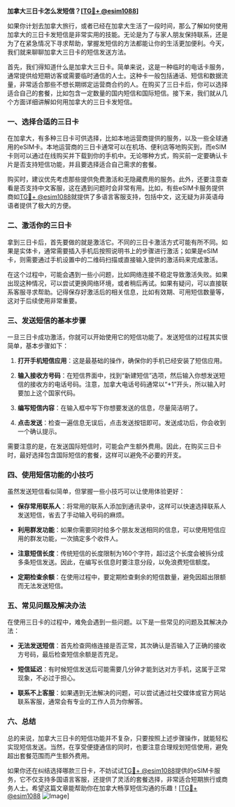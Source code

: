 **加拿大三日卡怎么发短信？[[TG💪+ @esim1088](https://t.me/s/esim1088)]**

如果你计划去加拿大旅行，或者已经在加拿大生活了一段时间，那么了解如何使用加拿大的三日卡发短信是非常实用的技能。无论是为了与家人朋友保持联系，还是为了在紧急情况下寻求帮助，掌握发短信的方法都能让你的生活更加便利。今天，我们就来聊聊加拿大三日卡的短信发送方法。

首先，我们得知道什么是加拿大三日卡。简单来说，这是一种临时的电话卡服务，通常提供给短期访客或需要临时通信的人士。这种卡一般包括通话、短信和数据流量，非常适合那些不想长期绑定运营商合约的人。在购买了三日卡后，你可以选择适合自己的套餐，比如包含一定数量的国内短信和国际短信。接下来，我们就从几个方面详细讲解如何用加拿大的三日卡发短信。

### **一、选择合适的三日卡**

在加拿大，有多种三日卡可供选择，比如本地运营商提供的服务，以及一些全球通用的eSIM卡。本地运营商的三日卡通常可以在机场、便利店等地购买到，而eSIM卡则可以通过在线购买并下载到你的手机中。无论哪种方式，购买前一定要确认卡片是否支持短信功能，并且要选择适合自己需求的套餐。

购买时，建议优先考虑那些提供免费激活和无隐藏费用的服务。此外，还要注意查看是否支持中文客服，这在遇到问题时会非常有用。比如，有些eSIM卡服务提供商如[TG💪+ @esim1088](https://t.me/s/esim1088)就提供了多语言客服支持，包括中文，这无疑为非英语母语者提供了极大的方便。

### **二、激活你的三日卡**

拿到三日卡后，首先要做的就是激活它。不同的三日卡激活方式可能有所不同。如果是实体卡，通常需要插入手机后按照说明书上的步骤进行激活；如果是eSIM卡，则需要通过手机设置中的二维码扫描或直接输入提供的激活码来完成激活。

在这个过程中，可能会遇到一些小问题，比如网络连接不稳定导致激活失败。如果出现这种情况，可以尝试更换网络环境，或者稍后再试。如果有疑问，可以直接联系客服寻求帮助。记得保存好激活后的相关信息，比如有效期、可用短信数量等，这对于后续使用非常重要。

### **三、发送短信的基本步骤**

一旦三日卡成功激活，你就可以开始使用它的短信功能了。发送短信的过程其实很简单，基本步骤如下：

1. **打开手机短信应用**：这是最基础的操作，确保你的手机已经安装了短信应用。
   
2. **输入接收方号码**：在短信界面中，找到“新建短信”选项，然后输入你想发送短信的接收方的电话号码。注意，加拿大电话号码通常以“+1”开头，所以输入时要加上这个国家代码。

3. **编写短信内容**：在输入框中写下你想要发送的信息，尽量简洁明了。

4. **点击发送**：检查一遍信息无误后，点击发送按钮即可。发送成功后，你会收到一个确认提示。

需要注意的是，在发送国际短信时，可能会产生额外费用。因此，在购买三日卡时，最好选择包含国际短信的套餐，这样可以避免不必要的开支。

### **四、使用短信功能的小技巧**

虽然发送短信看似简单，但掌握一些小技巧可以让使用体验更好：

- **保存常用联系人**：将常用的联系人添加到通讯录中，这样可以快速选择联系人发送短信，省去了手动输入号码的麻烦。
  
- **利用群发功能**：如果你需要同时给多个朋友发送相同的信息，可以使用短信应用的群发功能，一次搞定多个收件人。

- **注意短信长度**：传统短信的长度限制为160个字符，超过这个长度会被拆分成多条短信发送。因此，在编写长信息时要注意分段，以免浪费短信额度。

- **定期检查余额**：在使用过程中，要定期检查剩余的短信数量，避免因超出限额而无法发送短信。

### **五、常见问题及解决办法**

在使用三日卡的过程中，难免会遇到一些问题。以下是一些常见的问题及其解决办法：

- **无法发送短信**：首先检查网络连接是否正常，其次确认是否输入了正确的接收方号码，最后检查短信余额是否充足。

- **短信延迟**：有时候短信发送后可能需要几分钟才能到达对方手机，这属于正常现象，不必过于担心。

- **联系不上客服**：如果遇到无法解决的问题，可以尝试通过社交媒体或官方网站联系客服，通常会有专业的工作人员为你解答。

### **六、总结**

总的来说，加拿大三日卡的短信功能并不复杂，只要按照上述步骤操作，就能轻松实现短信发送。当然，在享受便捷通信的同时，也要注意合理规划短信使用，避免超出套餐范围而产生额外费用。

如果你还在纠结选择哪款三日卡，不妨试试[TG💪+ @esim1088](https://t.me/s/esim1088)提供的eSIM卡服务，它不仅支持多国语言客服，还提供了灵活的套餐选择，非常适合短期旅行或商务人士。希望这篇文章能帮助你在加拿大畅享短信沟通的乐趣！[[TG💪+ @esim1088](https://t.me/s/esim1088) ![Image](https://i.postimg.cc/4NQfJmqS/Snipaste-2025-05-13-00-14-12.png)]